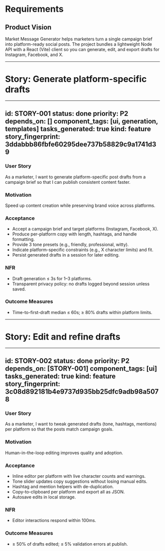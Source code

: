 # Requirements

## Product Vision
Market Message Generator helps marketers turn a single campaign brief into platform-ready social posts. The project bundles a lightweight Node API with a React (Vite) client so you can generate, edit, and export drafts for Instagram, Facebook, and X.

---
# Story: Generate platform-specific drafts
---
id: STORY-001
status: done
priority: P2
depends_on: []
component_tags: [ui, generation, templates]
tasks_generated: true
kind: feature
story_fingerprint: 3ddabbb86fbfe60295dee737b58829c9a1741d39
---

### User Story
As a marketer, I want to generate platform-specific post drafts from a campaign brief so that I can publish consistent content faster.

### Motivation
Speed up content creation while preserving brand voice across platforms.

### Acceptance
- Accept a campaign brief and target platforms (Instagram, Facebook, X).
- Produce per-platform copy with length, hashtags, and handle formatting.
- Provide 3 tone presets (e.g., friendly, professional, witty).
- Indicate platform-specific constraints (e.g., X character limits) and fit.
- Persist generated drafts in a session for later editing.

### NFR
- Draft generation ≤ 3s for 1–3 platforms.
- Transparent privacy policy: no drafts logged beyond session unless saved.

### Outcome Measures
- Time-to-first-draft median ≤ 60s; ≥ 80% drafts within platform limits.

---
# Story: Edit and refine drafts
---
id: STORY-002
status: done
priority: P2
depends_on: [STORY-001]
component_tags: [ui]
tasks_generated: true
kind: feature
story_fingerprint: 3c08d892181b4e9737d935bb25dfc9adb98a5078
---

### User Story
As a marketer, I want to tweak generated drafts (tone, hashtags, mentions) per platform so that the posts match campaign goals.

### Motivation
Human-in-the-loop editing improves quality and adoption.

### Acceptance
- Inline editor per platform with live character counts and warnings.
- Tone slider updates copy suggestions without losing manual edits.
- Hashtag and mention helpers with de-duplication.
- Copy-to-clipboard per platform and export all as JSON.
- Autosave edits in local storage.

### NFR
- Editor interactions respond within 100ms.

### Outcome Measures
- ≥ 50% of drafts edited; ≤ 5% validation errors at publish.
